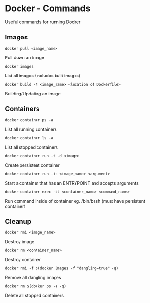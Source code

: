 # Docker - Commands

Useful commands for running Docker

## Images

```docker pull <image_name>```

Pull down an image

```docker images```

List all images (Includes built images)

```docker build -t <image_name> <location of Dockerfile>```

Building/Updating an image

## Containers

```docker container ps -a```

List all running containers

```docker container ls -a```

List all stopped containers

```docker container run -t -d <image>```

Create persistent container

```docker container run -it <image_name> <argument>```

Start a container that has an ENTRYPOINT and accepts arguments

```docker container exec -it <container_name> <command_name>```

Run command inside of container eg. /bin/bash (must have persistent container)

## Cleanup

```docker rmi <image_name>```

Destroy image

```docker rm <container_name>```

Destroy container

```docker rmi -f $(docker images -f "dangling=true" -q)```

Remove all dangling images

```docker rm $(docker ps -a -q)```

Delete all stopped containers



